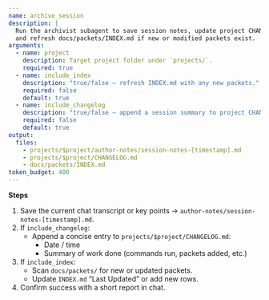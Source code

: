```yaml
---
name: archive_session
description: |
  Run the archivist subagent to save session notes, update project CHANGELOG.md, 
  and refresh docs/packets/INDEX.md if new or modified packets exist.
arguments:
  - name: project
    description: Target project folder under `projects/`.
    required: true
  - name: include_index
    description: "true/false — refresh INDEX.md with any new packets."
    required: false
    default: true
  - name: include_changelog
    description: "true/false — append a session summary to project CHANGELOG.md."
    required: false
    default: true
output:
  files:
    - projects/$project/author-notes/session-notes-[timestamp].md
    - projects/$project/CHANGELOG.md
    - docs/packets/INDEX.md
token_budget: 400
---
```


**Steps**

1. Save the current chat transcript or key points → `author-notes/session-notes-[timestamp].md`.
2. If `include_changelog`:
   - Append a concise entry to `projects/$project/CHANGELOG.md`:
     - Date / time
     - Summary of work done (commands run, packets added, etc.)
3. If `include_index`:
   - Scan `docs/packets/` for new or updated packets.
   - Update `INDEX.md` “Last Updated” or add new rows.
4. Confirm success with a short report in chat.
